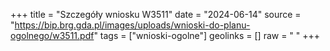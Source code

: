 +++
title = "Szczegóły wniosku W3511"
date = "2024-06-14"
source = "https://bip.brg.gda.pl/images/uploads/wnioski-do-planu-ogolnego/w3511.pdf"
tags = ["wnioski-ogolne"]
geolinks = []
raw = " "
+++





